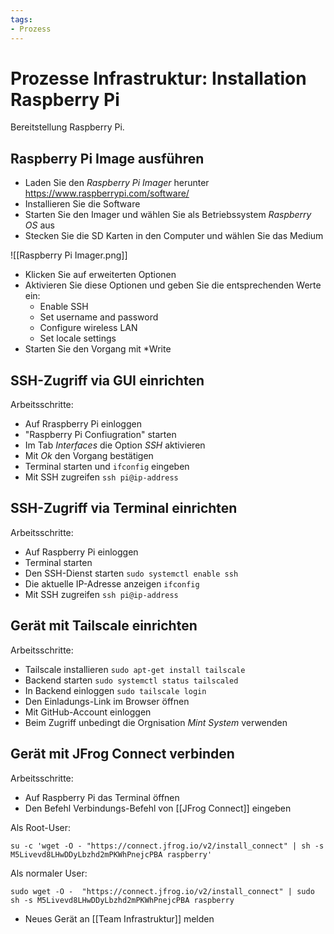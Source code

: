 ```yaml
---
tags:
- Prozess
---
```

# Prozesse Infrastruktur:  Installation Raspberry Pi
Bereitstellung Raspberry Pi.

## Raspberry Pi Image ausführen

* Laden Sie den *Raspberry Pi Imager* herunter <https://www.raspberrypi.com/software/>
* Installieren Sie die Software
* Starten Sie den Imager und wählen Sie als Betriebssystem *Raspberry OS* aus
* Stecken Sie die SD Karten in den Computer und wählen Sie das Medium

![[Raspberry Pi Imager.png]]

* Klicken Sie auf erweiterten Optionen
* Aktivieren Sie diese Optionen und geben Sie die entsprechenden Werte ein:
	* Enable SSH
	* Set username and password
	* Configure wireless LAN
	* Set locale settings
* Starten Sie den Vorgang mit *Write

## SSH-Zugriff via GUI einrichten

Arbeitsschritte:
* Auf Rraspberry Pi einloggen
* "Raspberry Pi Confiugration" starten
* Im Tab *Interfaces* die Option *SSH* aktivieren
* Mit *Ok* den Vorgang bestätigen
* Terminal starten und `ifconfig` eingeben
* Mit SSH zugreifen `ssh pi@ip-address`

## SSH-Zugriff via Terminal einrichten

Arbeitsschritte:
* Auf Raspberry Pi einloggen
* Terminal starten
* Den SSH-Dienst starten `sudo systemctl enable ssh`
* Die aktuelle IP-Adresse anzeigen `ifconfig`
* Mit SSH zugreifen `ssh pi@ip-address`

## Gerät mit Tailscale einrichten

Arbeitsschritte:
* Tailscale installieren `sudo apt-get install tailscale`
* Backend starten `sudo systemctl status tailscaled`
* In Backend einloggen `sudo tailscale login`
* Den Einladungs-Link im Browser öffnen
* Mit GitHub-Account einloggen
* Beim Zugriff unbedingt die Orgnisation *Mint System* verwenden

## Gerät mit JFrog Connect verbinden

Arbeitsschritte:
* Auf Raspberry Pi das Terminal öffnen
* Den Befehl Verbindungs-Befehl von [[JFrog Connect]] eingeben

Als Root-User:

```
su -c 'wget -O - "https://connect.jfrog.io/v2/install_connect" | sh -s M5Livevd8LHwDDyLbzhd2mPKWhPnejcPBA raspberry'
```

Als normaler User:

```
sudo wget -O -  "https://connect.jfrog.io/v2/install_connect" | sudo sh -s M5Livevd8LHwDDyLbzhd2mPKWhPnejcPBA raspberry
```

* Neues Gerät an [[Team Infrastruktur]] melden